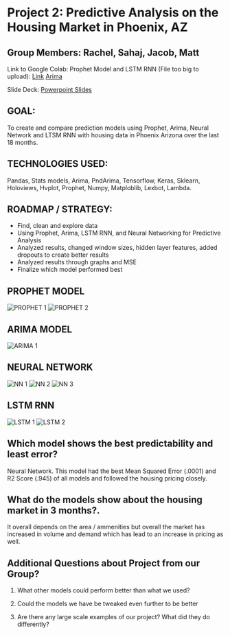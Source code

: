 # Project 2: Predictive Analysis on the Housing Market in Phoenix, AZ

## Group Members: Rachel, Sahaj, Jacob, Matt

Link to Google Colab: Prophet Model and LSTM RNN (File too big to upload):
[Link](https://colab.research.google.com/drive/1KYfv4rt8DAN4Gtgi-I5mTuW4YKsuHQ4c#scrollTo=YfW8kEQjBZtN)
[Arima](https://colab.research.google.com/drive/1xSdrH6eaLHs9hKnD2Sun7dxveKmrl3-b#scrollTo=P9f-oitEJolt)

Slide Deck: [Powerpoint Slides](https://docs.google.com/presentation/d/1nvsEghoy8ITVGwbddee6Mjo9Xul0EkJ1yCKQl0QnyNc/edit#slide=id.g35f391192_00)

##  GOAL:
To create and compare prediction models using Prophet, Arima, Neural Network and LTSM RNN with housing data in Phoenix Arizona over the last 18 months.


## TECHNOLOGIES USED: 
Pandas, Stats models, Arima, PndArima, Tensorflow, Keras, Sklearn, Holoviews, Hvplot, Prophet, Numpy, Matploblib, Lexbot, Lambda.


## ROADMAP / STRATEGY:
- Find, clean and explore data
- Using Prophet, Arima, LSTM RNN, and Neural Networking for Predictive Analysis
- Analyzed results, changed window sizes, hidden layer features, added dropouts to create better results
- Analyzed results through graphs and MSE
- Finalize which model performed best


## PROPHET MODEL
![PROPHET 1](https://user-images.githubusercontent.com/100533905/176335696-3d42a554-6ebb-4c3b-a23f-37b4ad181023.png)
![PROPHET 2](https://user-images.githubusercontent.com/100533905/176335718-27bb6cfa-e94c-44ad-8e37-b52bb237dcc0.png)


## ARIMA MODEL
![ARIMA 1](https://user-images.githubusercontent.com/100533905/176335837-14dc5a94-81dc-4862-8edb-6d06e9f55946.png)



## NEURAL NETWORK
![NN 1](https://user-images.githubusercontent.com/100533905/176335931-9f6ed979-92a3-458d-bb9e-82220a599df7.png)
![NN 2](https://user-images.githubusercontent.com/100533905/176336041-7c7be945-0295-4697-a815-07974bf1b19b.png)
![NN 3](https://user-images.githubusercontent.com/100533905/176336069-d5716c65-0de5-486d-94a6-c7aabce7b776.png)


## LSTM RNN
![LSTM 1](https://user-images.githubusercontent.com/100533905/176336103-f15128f0-db36-453e-bfab-5a8740c602c3.png)
![LSTM 2](https://user-images.githubusercontent.com/100533905/176336112-88bd4a47-e53e-43d1-b0ab-06609ab7f1e9.png)



##  Which model shows the best predictability and least error?
Neural Network. This model had the best Mean Squared Error (.0001) and R2 Score (.945) of all models and followed the housing pricing closely. 


##  What do the models show about the housing market in 3 months?.
It overall depends on the area / ammenities but overall the market has increased in volume and demand which has lead to an increase in pricing as well.


## Additional Questions about Project from our Group?
1) What other models could perform better than what we used? 

2) Could the models we have be tweaked even further to be better

3) Are there any large scale examples of our project? What did they do differently?
